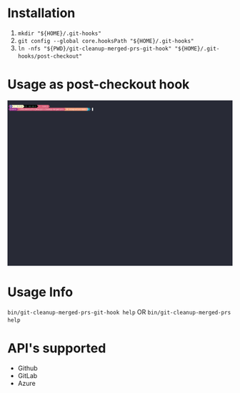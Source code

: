 
# Installation
  1. `mkdir "${HOME}/.git-hooks"`
  2. `git config --global core.hooksPath "${HOME}/.git-hooks"`
  3. `ln -nfs "${PWD}/git-cleanup-merged-prs-git-hook" "${HOME}/.git-hooks/post-checkout"`

# Usage as post-checkout hook
  ![first time use](./web/first-time.gif)

# Usage Info
  `bin/git-cleanup-merged-prs-git-hook help` OR `bin/git-cleanup-merged-prs help`

# API's supported
 - Github
 - GitLab
 - Azure
